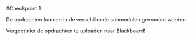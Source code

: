 #Checkpoint 1

De opdrachten kunnen in de verschillende submodulen gevonden worden.

Vergeet niet de opdrachten te uploaden naar Blackboard! 